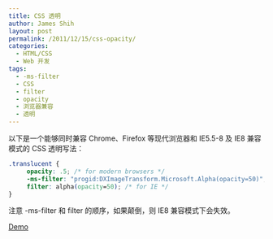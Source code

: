 ```yaml
---
title: CSS 透明
author: James Shih
layout: post
permalink: /2011/12/15/css-opacity/
categories:
  - HTML/CSS
  - Web 开发
tags:
  - -ms-filter
  - CSS
  - filter
  - opacity
  - 浏览器兼容
  - 透明
---
```

以下是一个能够同时兼容 Chrome、Firefox 等现代浏览器和 IE5.5-8 及 IE8 兼容模式的 CSS 透明写法：

<!--more-->

```css
.translucent {
     opacity: .5; /* for modern browsers */
     -ms-filter: "progid:DXImageTransform.Microsoft.Alpha(opacity=50)"; /* for IE8 */
     filter: alpha(opacity=50); /* for IE */
}
```

注意 -ms-filter 和 filter 的顺序，如果颠倒，则 IE8 兼容模式下会失效。

<a class="btn" target="_blank" href="http://jsfiddle.net/hyjk2000/xksgD/embedded/result/">Demo</a>